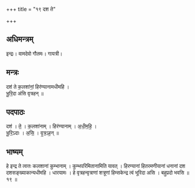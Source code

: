 +++
title = "१९ दश ते"

+++
## अधिमन्त्रम्
इन्द्रः। वामदेवो गौतमः। गायत्री।

## मन्त्रः
दश॑ ते क॒लशा॑नां॒ हिर॑ण्यानामधीमहि ।  
भू॒रि॒दा अ॑सि वृत्रहन् ॥

## पदपाठः
दश॑ । ते॒ । क॒लशा॑नाम् । हिर॑ण्यानाम् । अ॒धी॒म॒हि॒ ।  
भू॒रि॒ऽदाः । अ॒सि॒ । वृ॒त्र॒ऽह॒न् ॥

## भाष्यम्
हे इन्द्र ते त्वत्तः कलशानां कुम्भानाम् । कुम्भपरिमितानामिति यावत् । हिरण्यानां हितरमणीयानां धनानां दश दशसङ्ख्याकान्यधीमहि । धारयामः । हे वृत्रहन्वृत्राणां शत्रूणां हिम्सकेन्द्र त्वं भूरिदा असि । बहुप्रदो भवसि ॥ १९ ॥